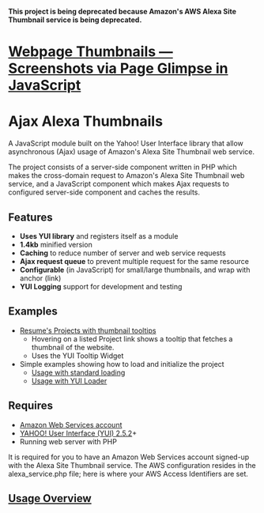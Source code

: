 **This project is being deprecated because Amazon's AWS Alexa Site Thumbnail service is being deprecated.**

# [Webpage Thumbnails — Screenshots via Page Glimpse in JavaScript](http://925html.com/code/webpage-thumbnails/) #

# Ajax Alexa Thumbnails #

A JavaScript module built on the Yahoo! User Interface library that allow asynchronous (Ajax) usage of Amazon's Alexa Site Thumbnail web service.

The project consists of a server-side component written in PHP which makes the cross-domain request to Amazon's Alexa Site Thumbnail web service, and a JavaScript component which makes Ajax requests to configured server-side component and caches the results.

## Features ##

  * **Uses YUI library** and registers itself as a module
  * **1.4kb** minified version
  * **Caching** to reduce number of server and web service requests
  * **Ajax request queue** to prevent multiple request for the same resource
  * **Configurable** (in JavaScript) for small/large thumbnails, and wrap with anchor (link)
  * **YUI Logging** support for development and testing

## Examples ##

  * [Resume's Projects with thumbnail tooltips](http://eric.ferraiuolo.name/resume/)
    * Hovering on a listed Project link shows a tooltip that fetches a thumbnail of the website.
    * Uses the YUI Tooltip Widget
  * Simple examples showing how to load and initialize the project
    * [Usage with standard loading](http://eric.ferraiuolo.name/projects/ajax-alexa-thumbnails/0.4.1/usage-standard.html)
    * [Usage with YUI Loader](http://eric.ferraiuolo.name/projects/ajax-alexa-thumbnails/0.4.1/usage-loader.html)

## Requires ##

  * [Amazon Web Services account](http://aws.amazon.com/)
  * [YAHOO! User Interface (YUI) 2.5.2](http://developer.yahoo.com/yui/)+
  * Running web server with PHP

It is required for you to have an Amazon Web Services account signed-up with the Alexa Site Thumbnail service. The AWS configuration resides in the alexa\_service.php file; here is where your AWS Access Identifiers are set.

## [Usage Overview](Usage.md) ##